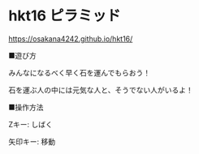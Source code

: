 # hkt16 ピラミッド

https://osakana4242.github.io/hkt16/

■遊び方

みんなになるべく早く石を運んでもらおう！

石を運ぶ人の中には元気な人と、そうでない人がいるよ！

■操作方法

Zキー: しばく

矢印キー: 移動
